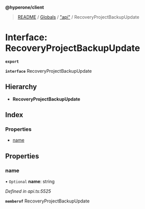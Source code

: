 **@hyperone/client**

> [README](../README.md) / [Globals](../globals.md) / ["api"](../modules/_api_.md) / RecoveryProjectBackupUpdate

# Interface: RecoveryProjectBackupUpdate

**`export`** 

**`interface`** RecoveryProjectBackupUpdate

## Hierarchy

* **RecoveryProjectBackupUpdate**

## Index

### Properties

* [name](_api_.recoveryprojectbackupupdate.md#name)

## Properties

### name

• `Optional` **name**: string

*Defined in api.ts:5525*

**`memberof`** RecoveryProjectBackupUpdate
